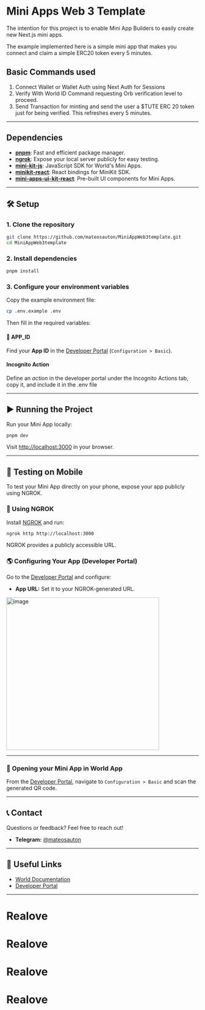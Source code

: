 # Mini Apps Web 3 Template

The intention for this project is to enable Mini App Builders to easily create new Next.js mini apps.

The example implemented here is a simple mini app that makes you connect and claim a simple ERC20 token every 5 minutes.

## Basic Commands used

1. Connect Wallet or Wallet Auth using Next Auth for Sessions
2. Verify With World ID Command requesting Orb verification level to proceed.
3. Send Transaction for minting and send the user a $TUTE ERC 20 token just for being verified. This refreshes every 5 minutes.

---

## Dependencies

- **[pnpm](https://pnpm.io/)**: Fast and efficient package manager.
- **[ngrok](https://ngrok.com/)**: Expose your local server publicly for easy testing.
- **[mini-kit-js](https://www.npmjs.com/package/@worldcoin/mini-kit-js)**: JavaScript SDK for World's Mini Apps.
- **[minikit-react](https://www.npmjs.com/package/@worldcoin/minikit-react)**: React bindings for MiniKit SDK.
- **[mini-apps-ui-kit-react](https://www.npmjs.com/package/@worldcoin/mini-apps-ui-kit-react)**: Pre-built UI components for Mini Apps.

---

## 🛠️ Setup

### 1. Clone the repository

```bash
git clone https://github.com/mateosauton/MiniAppWeb3template.git
cd MiniAppWeb3template
```

### 2. Install dependencies

```bash
pnpm install
```

### 3. Configure your environment variables

Copy the example environment file:

```bash
cp .env.example .env
```

Then fill in the required variables:

#### 🔑 APP_ID

Find your **App ID** in the [Developer Portal](https://developer.worldcoin.org/) (`Configuration > Basic`).

#### Incognito Action

Define an _action_ in the developer portal under the Incognito Actions tab, copy it, and include it in the .env file

---

## ▶️ Running the Project

Run your Mini App locally:

```bash
pnpm dev
```

Visit [http://localhost:3000](http://localhost:3000) in your browser.

---

## 📱 Testing on Mobile

To test your Mini App directly on your phone, expose your app publicly using NGROK.

### 🚀 Using NGROK

Install [NGROK](https://ngrok.com/) and run:

```bash
ngrok http http://localhost:3000
```

NGROK provides a publicly accessible URL.

### 🌎 Configuring Your App (Developer Portal)

Go to the [Developer Portal](https://developer.worldcoin.org/) and configure:

- **App URL:** Set it to your NGROK-generated URL.

<img width="400" alt="image" src="https://github.com/user-attachments/assets/4d2c2c1b-cab4-40a7-ad6d-f91d1a77ecc5" />

---

### 📱 Opening your Mini App in World App

From the [Developer Portal](https://developer.worldcoin.org/), navigate to `Configuration > Basic` and scan the generated QR code.

---

## 📞 Contact

Questions or feedback? Feel free to reach out!

- **Telegram:** [@mateosauton](https://t.me/mateosauton)

---

## 🔗 Useful Links

- [World Documentation](https://docs.world.org/)
- [Developer Portal](https://developer.worldcoin.org/)

---
# Realove
# Realove
# Realove
# Realove
